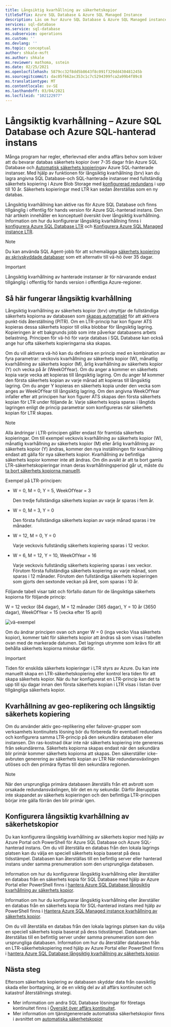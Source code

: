 ```yaml
---
title: Långsiktig kvarhållning av säkerhetskopior
titleSuffix: Azure SQL Database & Azure SQL Managed Instance
description: Läs om hur Azure SQL Database & Azure SQL Managed instance-stöd för lagring av fullständiga databas säkerhets kopior i upp till 10 år via principen för långsiktig kvarhållning.
services: sql-database
ms.service: sql-database
ms.subservice: operations
ms.custom: ''
ms.devlang: ''
ms.topic: conceptual
author: shkale-msft
ms.author: shkale
ms.reviewer: mathoma, sstein
ms.date: 02/25/2021
ms.openlocfilehash: 5879cc32f8dd5b8643f8c091f329dd430481245b
ms.sourcegitcommit: dac05f662ac353c1c7c5294399fca2a99b4f89c8
ms.translationtype: MT
ms.contentlocale: sv-SE
ms.lasthandoff: 03/04/2021
ms.locfileid: "102122977"
---
```

# <a name="long-term-retention---azure-sql-database-and-azure-sql-managed-instance"></a>Långsiktig kvarhållning – Azure SQL Database och Azure SQL-hanterad instans

Många program har regler, efterlevnad eller andra affärs behov som kräver att du bevarar databas säkerhets kopior över 7-35 dagar från Azure SQL Database och [Automatisk säkerhets kopiering](automated-backups-overview.md)av Azure SQL-hanterade instanser. Med hjälp av funktionen för långsiktig kvarhållning (brv) kan du lagra angivna SQL Database-och SQL-hanterade instanser med fullständig säkerhets kopiering i Azure Blob Storage med [konfigurerad redundans](automated-backups-overview.md#backup-storage-redundancy) i upp till 10 år. Säkerhets kopieringar med LTR kan sedan återställas som en ny databas.

Långsiktig kvarhållning kan aktive ras för Azure SQL Database och finns tillgänglig i offentlig för hands version för Azure SQL-hanterad instans. Den här artikeln innehåller en konceptuell översikt över långsiktig kvarhållning. Information om hur du konfigurerar långsiktig kvarhållning finns i [konfigurera Azure SQL Database LTR](long-term-backup-retention-configure.md) och [Konfigurera Azure SQL Managed instance LTR](../managed-instance/long-term-backup-retention-configure.md). 

> [!NOTE]
> Du kan använda SQL Agent-jobb för att schemalägga [säkerhets kopiering av skrivskyddade databaser](/sql/relational-databases/backup-restore/copy-only-backups-sql-server) som ett alternativ till vä-hö över 35 dagar.

> [!IMPORTANT]
> Långsiktig kvarhållning av hanterade instanser är för närvarande endast tillgänglig i offentlig för hands version i offentliga Azure-regioner. 


## <a name="how-long-term-retention-works"></a>Så här fungerar långsiktig kvarhållning
     
Långsiktig kvarhållning av säkerhets kopior (brv) utnyttjar de fullständiga säkerhets kopiorna av databasen som [skapas automatiskt](automated-backups-overview.md) för att aktivera punkt-tids återställning (PITR). Om en LTR-princip har kon figurer ATS kopieras dessa säkerhets kopior till olika blobbar för långsiktig lagring. Kopieringen är ett bakgrunds jobb som inte påverkar databasens arbets belastning. Principen för vä-hö för varje databas i SQL Database kan också ange hur ofta säkerhets kopieringarna ska skapas.

Om du vill aktivera vä-hö kan du definiera en princip med en kombination av fyra parametrar: veckovis kvarhållning av säkerhets kopior (W), månatlig kvarhållning av säkerhets kopior (M), årlig kvarhållning av säkerhets kopior (Y) och vecka på år (WeekOfYear). Om du anger a kommer en säkerhets kopia varje vecka att kopieras till långsiktig lagring. Om du anger M kommer den första säkerhets kopian av varje månad att kopieras till långsiktig lagring. Om du anger Y kopieras en säkerhets kopia under den vecka som anges av WeekOfYear till långsiktig lagring. Om den angivna WeekOfYear infaller efter att principen har kon figurer ATS skapas den första säkerhets kopian för LTR under följande år. Varje säkerhets kopia sparas i långtids lagringen enligt de princip parametrar som konfigureras när säkerhets kopian för LTR skapas.

> [!NOTE]
> Alla ändringar i LTR-principen gäller endast för framtida säkerhets kopieringar. Om till exempel veckovis kvarhållning av säkerhets kopior (W), månatlig kvarhållning av säkerhets kopior (M) eller årlig kvarhållning av säkerhets kopior (Y) ändras, kommer den nya inställningen för kvarhållning endast att gälla för nya säkerhets kopior. Kvarhållning av befintliga säkerhets kopior kommer inte att ändras. Om din avsikt är att ta bort gamla LTR-säkerhetskopieringar innan deras kvarhållningsperiod går ut, måste du [ta bort säkerhets kopiorna manuellt](./long-term-backup-retention-configure.md#delete-ltr-backups).
> 

Exempel på LTR-principen:

-  W = 0, M = 0, Y = 5, WeekOfYear = 3

   Den tredje fullständiga säkerhets kopian av varje år sparas i fem år.
   
- W = 0, M = 3, Y = 0

   Den första fullständiga säkerhets kopian av varje månad sparas i tre månader.

- W = 12, M = 0, Y = 0

   Varje veckovis fullständig säkerhets kopiering sparas i 12 veckor.

- W = 6, M = 12, Y = 10, WeekOfYear = 16

   Varje veckovis fullständig säkerhets kopiering sparas i sex veckor. Förutom första fullständiga säkerhets kopiering av varje månad, som sparas i 12 månader. Förutom den fullständiga säkerhets kopieringen som gjorts den sextonde veckan på året, som sparas i 10 år. 

Följande tabell visar takt och förfallo datum för de långsiktiga säkerhets kopiorna för följande princip:

W = 12 veckor (84 dagar), M = 12 månader (365 dagar), Y = 10 år (3650 dagar), WeekOfYear = 15 (vecka efter 15 april)

   ![vä-exempel](./media/long-term-retention-overview/ltr-example.png)


Om du ändrar principen ovan och anger W = 0 (inga vecko Visa säkerhets kopior), kommer takt för säkerhets kopior att ändras så som visas i tabellen ovan med de markerade datumen. Det lagrings utrymme som krävs för att behålla säkerhets kopiorna minskar därför. 

> [!IMPORTANT]
> Tiden för enskilda säkerhets kopieringar i LTR styrs av Azure. Du kan inte manuellt skapa en LTR-säkerhetskopiering eller kontrol lera tiden för att skapa säkerhets kopior. När du har konfigurerat en LTR-princip kan det ta upp till sju dagar innan den första säkerhets kopian i LTR visas i listan över tillgängliga säkerhets kopior.  


## <a name="geo-replication-and-long-term-backup-retention"></a>Kvarhållning av geo-replikering och långsiktig säkerhets kopiering

Om du använder aktiv geo-replikering eller failover-grupper som verksamhets kontinuitets lösning bör du förbereda för eventuell redundans och konfigurera samma LTR-princip på den sekundära databasen eller instansen. Din ras-kostnad ökar inte när säkerhets kopiering inte genereras från sekundärerna. Säkerhets kopiorna skapas endast när den sekundära blir primär kommer säkerhets kopiorna att skapas. Den säkerställer icke-avbruten generering av säkerhets kopian av LTR När redundansväxlingen utlöses och den primära flyttas till den sekundära regionen. 

> [!NOTE]
> När den ursprungliga primära databasen återställs från ett avbrott som orsakade redundansväxlingen, blir det en ny sekundär. Därför återupptas inte skapandet av säkerhets kopieringen och den befintliga LTR-principen börjar inte gälla förrän den blir primär igen. 


## <a name="configure-long-term-backup-retention"></a>Konfigurera långsiktig kvarhållning av säkerhetskopior

Du kan konfigurera långsiktig kvarhållning av säkerhets kopior med hjälp av Azure Portal och PowerShell för Azure SQL Database och Azure SQL-hanterad instans. Om du vill återställa en databas från den lokala lagrings platsen kan du välja en speciell säkerhets kopia baserat på dess tidsstämpel. Databasen kan återställas till en befintlig server eller hanterad instans under samma prenumeration som den ursprungliga databasen.

Information om hur du konfigurerar långsiktig kvarhållning eller återställer en databas från en säkerhets kopia för SQL Database med hjälp av Azure Portal eller PowerShell finns i [hantera Azure SQL Database långsiktig kvarhållning av säkerhets kopior](long-term-backup-retention-configure.md).

Information om hur du konfigurerar långsiktig kvarhållning eller återställer en databas från en säkerhets kopia för SQL-hanterad instans med hjälp av PowerShell finns i [Hantera Azure SQL Managed instance kvarhållning av säkerhets kopior](../managed-instance/long-term-backup-retention-configure.md).

Om du vill återställa en databas från den lokala lagrings platsen kan du välja en speciell säkerhets kopia baserat på dess tidsstämpel. Databasen kan återställas till en befintlig server under samma prenumeration som den ursprungliga databasen. Information om hur du återställer databasen från en LTR-säkerhetskopiering med hjälp av Azure Portal eller PowerShell finns i [hantera Azure SQL Database långsiktig kvarhållning av säkerhets kopior](long-term-backup-retention-configure.md). 

## <a name="next-steps"></a>Nästa steg

Eftersom säkerhets kopiering av databasen skyddar data från oavsiktlig skada eller borttagning, är de en viktig del av all affärs kontinuitet och katastrof återställnings strategi. 

- Mer information om andra SQL Database lösningar för företags kontinuitet finns i [Översikt över affärs kontinuitet](business-continuity-high-availability-disaster-recover-hadr-overview.md).
- Mer information om tjänstgenererade automatiska säkerhetskopior finns i avsnittet om [automatiska säkerhetskopior](../database/automated-backups-overview.md)
